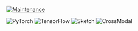 [![Maintenance](https://img.shields.io/badge/Maintained%3F-yes-green.svg)](https://GitHub.com/Naereen/StrapDown.js/graphs/commit-activity)

![PyTorch](https://img.shields.io/badge/PyTorch-%23EE4C2C.svg?style=for-the-badge&logo=PyTorch&logoColor=white)
![TensorFlow](https://img.shields.io/badge/TensorFlow-%23FF6F00.svg?style=for-the-badge&logo=TensorFlow&logoColor=white)
![Sketch](https://img.shields.io/badge/Sketch-FFB387?style=for-the-badge&logo=sketch&logoColor=black)
![CrossModal](https://img.shields.io/static/v1?label=<CV>&message=<Cross-Modal>&color=<green>)
